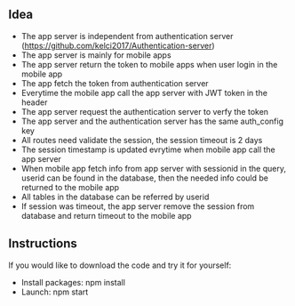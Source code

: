 ## Idea

* The app server is independent from authentication server (https://github.com/kelci2017/Authentication-server)
* The app server is mainly for mobile apps
* The app server return the token to mobile apps when user login in the mobile app
* The app fetch the token from authentication server
* Everytime the mobile app call the app server with JWT token in the header
* The app server request the authentication server to verfy the token
* The app server and the authentication server has the same auth_config key
* All routes need validate the session, the session timeout is 2 days
* The session timestamp is updated evrytime when mobile app call the app server
* When mobile app fetch info from app server with sessionid in the query, userid can be found in the database, then the needed info could be returned to the mobile app
* All tables in the database can be referred by userid
* If session was timeout, the app server remove the session from database and return timeout to the mobile app


## Instructions
If you would like to download the code and try it for yourself:

* Install packages: npm install
* Launch: npm start